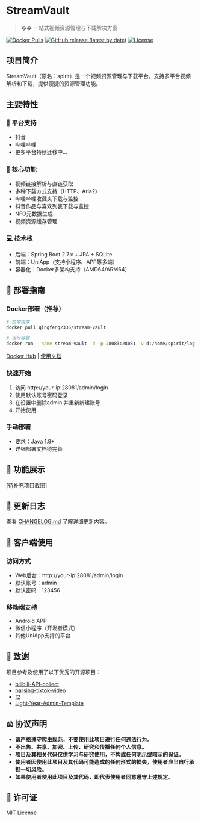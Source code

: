 # StreamVault

> �� 一站式视频资源管理与下载解决方案

[![Docker Pulls](https://img.shields.io/docker/pulls/qingfeng2336/stream-vault)](https://hub.docker.com/r/qingfeng2336/stream-vault)
[![GitHub release (latest by date)](https://img.shields.io/github/v/release/qingfeng2336/stream-vault)](https://github.com/qingfeng2336/stream-vault/releases)
[![License](https://img.shields.io/github/license/qingfeng2336/stream-vault)](LICENSE)

## 项目简介

StreamVault（原名：spirit）是一个视频资源管理与下载平台，支持多平台视频解析和下载，提供便捷的资源管理功能。

## 主要特性

### 🎯 平台支持
- 抖音
- 哔哩哔哩
- 更多平台持续迁移中...

### 🚀 核心功能
- 视频链接解析与直链获取
- 多种下载方式支持（HTTP、Aria2）
- 哔哩哔哩收藏夹下载与监控
- 抖音作品与喜欢列表下载与监控
- NFO元数据生成
- 视频资源缓存管理

### 💻 技术栈
- 后端：Spring Boot 2.7.x + JPA + SQLite
- 前端：UniApp（支持小程序、APP等多端）
- 容器化：Docker多架构支持（AMD64/ARM64）

## 🔧 部署指南

### Docker部署（推荐）

```bash
# 拉取镜像
docker pull qingfeng2336/stream-vault

# 运行容器
docker run --name stream-vault -d -p 28083:28081 -v d:/home/spirit/log:/app/log -v d:/home/spirit/resources:/app/resources -v d:/home/spirit/db:/app/db -v d:/home/spirit/tmp:/tmp qingfeng2336/stream-vault
```

[Docker Hub](https://hub.docker.com/r/qingfeng2336/stream-vault) | [使用文档](https://github.com/qingfeng2336/stream-vault/wiki)

### 快速开始
1. 访问 http://your-ip:28081/admin/login
2. 使用默认账号密码登录
3. 在设置中删除admin  并重新新建账号
4. 开始使用

### 手动部署
- 要求：Java 1.8+
- 详细部署文档待完善

## 📸 功能展示

[待补充项目截图]

## 📝 更新日志

查看 [CHANGELOG.md](CHANGELOG.md) 了解详细更新内容。


## 📱 客户端使用

### 访问方式
- Web后台：http://your-ip:28081/admin/login
- 默认账号：admin
- 默认密码：123456

### 移动端支持
- Android APP
- 微信小程序（开发者模式）
- 其他UniApp支持的平台

## 🙏 致谢
项目参考及使用了以下优秀的开源项目：
- [bilibili-API-collect](https://github.com/SocialSisterYi/bilibili-API-collect)
- [parsing-tiktok-video](https://toscode.gitee.com/zong_zh/parsing-tiktok-video)
- [f2](https://github.com/Johnserf-Seed/f2)
- [Light-Year-Admin-Template](https://gitee.com/yinqi/Light-Year-Admin-Template)

## ⚖️ 协议声明
* **请严格遵守爬虫规范，不要使用此项目进行任何违法行为。**
* **不出售、共享、加密、上传、研究和传播任何个人信息。**
* **项目及其相关代码仅供学习与研究使用，不构成任何明示或暗示的保证。**
* **使用者因使用此项目及其代码可能造成的任何形式的损失，使用者应当自行承担一切风险。**
* **如果使用者使用此项目及其代码，即代表使用者同意遵守上述规定。**

## 📄 许可证
MIT License

